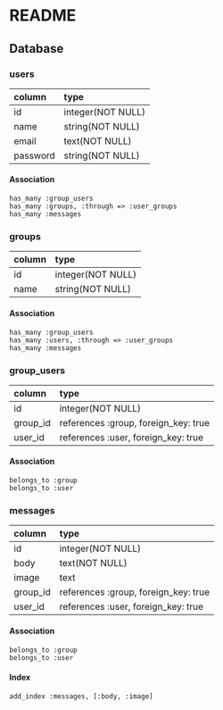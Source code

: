 # README
  ## Database

  ### users

| column   | type             |
|:---------|:-----------------|
| id       |integer(NOT NULL) |
| name     |string(NOT NULL)  |
| email    |text(NOT NULL)    |
| password |string(NOT NULL)  |

  #### Association
    has_many :group_users
    has_many :groups, :through => :user_groups
    has_many :messages


  ### groups

| column   | type              |
|:---------|:------------------|
| id       | integer(NOT NULL) |
| name     | string(NOT NULL)  |

  #### Association
    has_many :group_users
    has_many :users, :through => :user_groups
    has_many :messages


  ### group_users

| column   | type                                 |
|:---------|:-------------------------------------|
| id       | integer(NOT NULL)                    |
| group_id | references :group, foreign_key: true |
| user_id  | references :user, foreign_key: true  |

  #### Association
    belongs_to :group
    belongs_to :user



  ### messages

| column   | type                                |
|:---------|:------------------------------------|
| id       |integer(NOT NULL)                    |
| body     |text(NOT NULL)                       |
| image    |text                                 |
| group_id |references :group, foreign_key: true |
| user_id  |references :user, foreign_key: true  |

  #### Association
    belongs_to :group
    belongs_to :user


  #### Index
    add_index :messages, [:body, :image]


